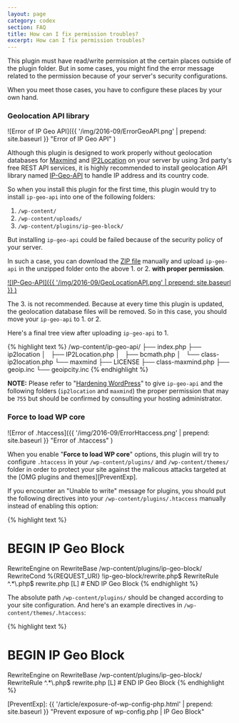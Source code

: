 ```yaml
---
layout: page
category: codex
section: FAQ
title: How can I fix permission troubles?
excerpt: How can I fix permission troubles?
---
```


This plugin must have read/write permission at the certain places outside of 
the plugin folder. But in some cases, you might find the error message related 
to the permission because of your server's security configurations.

When you meet those cases, you have to configure these places by your own hand.

### Geolocation API library ###

![Error of IP Geo API]({{ '/img/2016-09/ErrorGeoAPI.png' | prepend: site.baseurl }}
 "Error of IP Geo API"
)

Although this plugin is designed to work properly without geolocation databases
for [Maxmind][Maxmind] and [IP2Location][IP2Location] on your server by using 
3rd party's free REST API services, it is highly recommended to install 
geolocation API library named [IP-Geo-API][GitGeoAPI] to handle IP address and 
its country code.

So when you install this plugin for the first time, this plugin would try to 
install `ip-geo-api` into one of the following folders:

1. `/wp-content/`
2. `/wp-content/uploads/`
3. `/wp-content/plugins/ip-geo-block/`

But installing `ip-geo-api` could be failed because of the security policy of 
your server.

In such a case, you can download the [ZIP file][GitGeoAPIZIP] manually and 
upload `ip-geo-api` in the unzipped folder onto the above 1. or 2. **with 
proper permission**.

[![IP-Geo-API]({{ '/img/2016-09/GeoLocationAPI.png' | prepend: site.baseurl }}
)][GitGeoAPI]

The 3. is not recommended. Because at every time this plugin is updated, the 
geolocation database files will be removed. So in this case, you should move 
your `ip-geo-api` to 1. or 2.

Here's a final tree view after uploading `ip-geo-api` to 1.

{% highlight text %}
/wp-content/ip-geo-api/
  ├── index.php
  ├── ip2location
  │   ├── IP2Location.php
  │   ├── bcmath.php
  │   └── class-ip2location.php
  └── maxmind
      ├── LICENSE
      ├── class-maxmind.php
      ├── geoip.inc
      └── geoipcity.inc
{% endhighlight %}

<div class="alert alert-info">
	<strong>NOTE:</strong> Please refer to 
	"<a href='https://codex.wordpress.org/Hardening_WordPress#Core_Directories_.2F_Files' title='Hardening WordPress &laquo; WordPress Codex'>Hardening WordPress</a>"
	to give <code>ip-geo-api</code> and the following folders 
	(<code>ip2location</code> and <code>maxmind</code>) the proper permission
	that may be <code>755</code> but should be confirmed by consulting your
	hosting administrator.
</div>

### Force to load WP core ###

![Error of .htaccess]({{ '/img/2016-09/ErrorHtaccess.png' | prepend: site.baseurl }}
 "Error of .htaccess"
)

When you enable "**Force to load WP core**" options, this plugin will try to 
configure `.htaccess` in your `/wp-content/plugins/` and `/wp-content/themes/` 
folder in order to protect your site against the malicous attacks targeted 
at the [OMG plugins and themes][PreventExp].

If you encounter an "Unable to write" message for plugins, you should put the 
following directives into your `/wp-content/plugins/.htaccess` manually 
instead of enabling this option:

{% highlight text %}
# BEGIN IP Geo Block
<IfModule mod_rewrite.c>
RewriteEngine on
RewriteBase /wp-content/plugins/ip-geo-block/
RewriteCond %{REQUEST_URI} !ip-geo-block/rewrite.php$
RewriteRule ^.*\.php$ rewrite.php [L]
</IfModule>
# END IP Geo Block
{% endhighlight %}

The absolute path `/wp-content/plugins/` should be changed according to your 
site configuration.
And here's an example directives in `/wp-content/themes/.htaccess`:

{% highlight text %}
# BEGIN IP Geo Block
<IfModule mod_rewrite.c>
RewriteEngine on
RewriteBase /wp-content/plugins/ip-geo-block/
RewriteRule ^.*\.php$ rewrite.php [L]
</IfModule>
# END IP Geo Block
{% endhighlight %}

[IP-Geo-Block]: https://wordpress.org/plugins/ip-geo-block/ "WordPress › IP Geo Block « WordPress Plugins"
[Maxmind]:      https://www.maxmind.com/ "IP Geolocation and Online Fraud Prevention | MaxMind"
[IP2Location]:  http://www.ip2location.com/ "IP Address Geolocation to Identify Website Visitor's Geographical Location"
[GitGeoAPI]:    https://github.com/tokkonopapa/WordPress-IP-Geo-API "GitHub - tokkonopapa/WordPress-IP-Geo-API: A class library for WordPress plugin IP Geo Block to handle geolocation database of Maxmind and IP2Location."
[GitGeoAPIZIP]: https://github.com/tokkonopapa/WordPress-IP-Geo-API/archive/master.zip
[PreventExp]:   {{ '/article/exposure-of-wp-config-php.html' | prepend: site.baseurl }} "Prevent exposure of wp-config.php | IP Geo Block"
